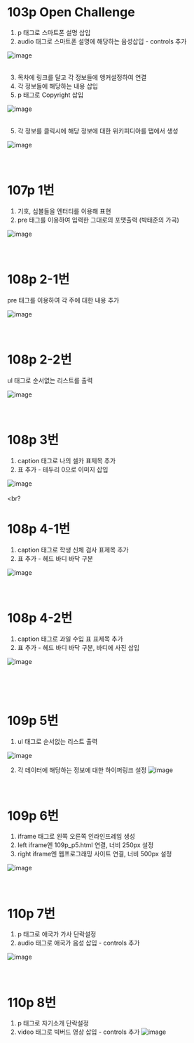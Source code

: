 # 103p Open Challenge

1. p 태그로 스마트폰 설명 삽입
2. audio 태그로 스마트폰 설명에 해당하는 음성삽입 - controls 추가

![image](https://github.com/rudgh4493/WebProgramming/assets/70314961/aa1b6790-11fd-4a6d-8177-c3d9e3b40ee2)
<br><br>

3. 목차에 링크를 달고 각 정보들에 앵커설정하여 연결
4. 각 정보들에 해당하는 내용 삽입
5. p 태그로 Copyright 삽입

![image](https://github.com/rudgh4493/WebProgramming/assets/70314961/4f6c66ef-95c1-4a63-9599-bd9c7c765768)
<br><br>

5. 각 정보를 클릭시에 해당 정보에 대한 위키피디아를 탭에서 생성

![image](https://github.com/rudgh4493/WebProgramming/assets/70314961/2aaea2ef-1cd6-43bc-be26-944cd48c1785)
<br><br><br>


# 107p 1번

1. 기호, 심볼들을 엔터티를 이용해 표현
2. pre 태그를 이용하여 입력한 그대로의 포맷출력 (박태준의 가곡)

  ![image](https://github.com/rudgh4493/WebProgramming/assets/70314961/a81a153e-1a9c-4dcb-b5c0-edb3d7db8602)
<br><br><br>


# 108p 2-1번

pre 태그를 이용하여 각 주에 대한 내용 추가

![image](https://github.com/rudgh4493/WebProgramming/assets/70314961/f21814b5-0da6-48a2-ad86-e16a7b3e35c7)
<br><br><br>


# 108p 2-2번

ul 태그로 순서없는 리스트를 출력

![image](https://github.com/rudgh4493/WebProgramming/assets/70314961/b0af9e5a-a650-4d73-8307-71cd8a6192cb)
<br><br><br>


# 108p 3번

1. caption 태그로 나의 셀카 표제목 추가
2. 표 추가 - 테두리 0으로 이미지 삽입

![image](https://github.com/rudgh4493/WebProgramming/assets/70314961/715ee65c-6325-419b-94ee-04f0371a467d)
<br><br><br?


# 108p 4-1번

1. caption 태그로 학생 신체 검사 표제목 추가
2. 표 추가 - 헤드 바디 바닥 구분

![image](https://github.com/rudgh4493/WebProgramming/assets/70314961/5e276fc8-c4dd-45a0-82c3-c588602d7d63)
<br><br><br>


# 108p 4-2번

1. caption 태그로 과일 수입 표 표제목 추가
2. 표 추가 - 헤드 바디 바닥 구분, 바디에 사진 삽입

![image](https://github.com/rudgh4493/WebProgramming/assets/70314961/e052dfd8-8616-47fa-b15d-344a9f15eff7)

<br><br><br>


# 109p 5번
1. ul 태그로 순서없는 리스트 출력
   
![image](https://github.com/rudgh4493/WebProgramming/assets/70314961/44c6cd91-ddcd-4946-838c-96d2a7206b6c)
<br>

2. 각 데이터에 해당하는 정보에 대한 하이퍼링크 설정
![image](https://github.com/rudgh4493/WebProgramming/assets/70314961/07affb41-d762-41c2-aca7-eb11b9372fd2)
<br><br><br>


# 109p 6번
1. iframe 태그로 왼쪽 오른쪽 인라인프레임 생성
2. left iframe엔 109p_p5.html 연결, 너비 250px 설정
3. right iframe엔 웹프로그래밍 사이트 연결, 너비 500px 설정
   
![image](https://github.com/rudgh4493/WebProgramming/assets/70314961/1ab3466d-3426-4fd1-9e41-6d9f14167949)
<br><br><br>


# 110p 7번
1. p 태그로 애국가 가사 단락설정
2. audio 태그로 애국가 음성 삽입 - controls 추가

![image](https://github.com/rudgh4493/WebProgramming/assets/70314961/d41efcc3-b7bb-4e2a-a6da-da68740d9e48)
<br><br><br>


# 110p 8번
1. p 태그로 자기소개 단락설정
2. video 태그로 빅버드 영상 삽입 - controls 추가
![image](https://github.com/rudgh4493/WebProgramming/assets/70314961/3551520a-c59c-4fb8-b741-9e5137bf7c74)

<br><br><br>

